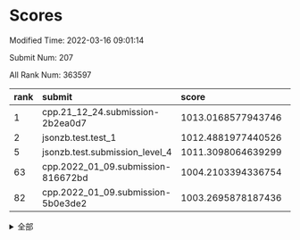 # Scores

Modified Time: 2022-03-16 09:01:14

Submit Num: 207

All Rank Num: 363597

| rank |               submit               |       score        |       sigma        | pk_num |
| :--- | :--------------------------------- | :----------------- | :----------------- | :----- |
| 1    | cpp.21_12_24.submission-2b2ea0d7   | 1013.0168577943746 | 0.7929814073349778 | 7026   |
| 2    | jsonzb.test.test_1                 | 1012.4881977440526 | 0.7930029812844843 | 7026   |
| 5    | jsonzb.test.submission_level_4     | 1011.3098064639299 | 0.7715968205936559 | 7030   |
| 63   | cpp.2022_01_09.submission-816672bd | 1004.2103394336754 | 0.7265710056495499 | 7021   |
| 82   | cpp.2022_01_09.submission-5b0e3de2 | 1003.2695878187436 | 0.7055262914496467 | 7022   |


<details>
<summary>全部</summary>

| rank |                 submit                 |       score        |       sigma        | pk_num |
| :--- | :------------------------------------- | :----------------- | :----------------- | :----- |
| 1    | cpp.21_12_24.submission-2b2ea0d7       | 1013.0168577943746 | 0.7929814073349778 | 7026   |
| 2    | jsonzb.test.test_1                     | 1012.4881977440526 | 0.7930029812844843 | 7026   |
| 3    | gobigger.level_3.submission_level_3_20 | 1011.795091631981  | 0.7701438351826666 | 7026   |
| 4    | gobigger.level_3.submission_level_3_19 | 1011.6789595267393 | 0.7899889094555025 | 7029   |
| 5    | jsonzb.test.submission_level_4         | 1011.3098064639299 | 0.7715968205936559 | 7030   |
| 6    | gobigger.level_3.submission_level_3_7  | 1011.2725485226939 | 0.7906631528807563 | 7025   |
| 7    | gobigger.level_3.submission_level_3_31 | 1011.2027058969026 | 0.7593843719226535 | 7029   |
| 8    | gobigger.level_3.submission_level_3_6  | 1011.1124203917145 | 0.7760075800945861 | 7030   |
| 9    | gobigger.level_3.submission_level_3_10 | 1011.0146679305884 | 0.7645797336876997 | 7023   |
| 10   | gobigger.level_3.submission_level_3_38 | 1010.978169047096  | 0.7711731241037719 | 7026   |
| 11   | gobigger.level_3.submission_level_3_42 | 1010.9516846118391 | 0.7429953453299012 | 7029   |
| 12   | gobigger.level_3.submission_level_3_45 | 1010.9427935125113 | 0.7543077807867141 | 7030   |
| 13   | gobigger.level_3.submission_level_3_12 | 1010.8838629166111 | 0.7616965891790458 | 7024   |
| 14   | gobigger.level_3.submission_level_3_5  | 1010.8251231505983 | 0.7850456830275534 | 7023   |
| 15   | gobigger.level_3.submission_level_3_24 | 1010.8106383323874 | 0.7615268003388395 | 7025   |
| 16   | gobigger.level_3.submission_level_3_28 | 1010.7316274878697 | 0.7487518620295682 | 7030   |
| 17   | gobigger.level_3.submission_level_3_47 | 1010.594296029311  | 0.7955333282695056 | 7029   |
| 18   | gobigger.level_3.submission_level_3_18 | 1010.5655837890639 | 0.7561782685339455 | 7028   |
| 19   | gobigger.level_3.submission_level_3_15 | 1010.5198072010214 | 0.744798605449318  | 7024   |
| 20   | gobigger.level_3.submission_level_3_48 | 1010.5081965197039 | 0.7615417283783293 | 7030   |
| 21   | gobigger.level_3.submission_level_3_37 | 1010.5078892005095 | 0.7511912643937054 | 7025   |
| 22   | gobigger.level_3.submission_level_3_9  | 1010.50344339003   | 0.765758102150917  | 7027   |
| 23   | gobigger.level_3.submission_level_3_39 | 1010.3665716954939 | 0.751115741795472  | 7028   |
| 24   | gobigger.level_3.submission_level_3_3  | 1010.1938898289078 | 0.7594210283533719 | 7028   |
| 25   | gobigger.level_3.submission_level_3_30 | 1010.1812807630707 | 0.7443565960634341 | 7029   |
| 26   | gobigger.level_3.submission_level_3_27 | 1010.169300868838  | 0.7617611955578784 | 7028   |
| 27   | gobigger.level_3.submission_level_3_41 | 1010.1621301176948 | 0.7596402023563485 | 7025   |
| 28   | gobigger.level_3.submission_level_3_17 | 1010.133696014848  | 0.7685887630541847 | 7024   |
| 29   | gobigger.level_3.submission_level_3_23 | 1010.1311622711859 | 0.7564121714013664 | 7028   |
| 30   | gobigger.level_3.submission_level_3_16 | 1010.1212645648595 | 0.7784424402558157 | 7028   |
| 31   | gobigger.level_3.submission_level_3_36 | 1010.1143277756104 | 0.7636571322492917 | 7024   |
| 32   | gobigger.level_3.submission_level_3_1  | 1010.0541350613598 | 0.7536442445857102 | 7023   |
| 33   | gobigger.level_3.submission_level_3_34 | 1010.0502362198969 | 0.7683977400200932 | 7029   |
| 34   | gobigger.level_3.submission_level_3_40 | 1010.0331309174994 | 0.7605550171653467 | 7024   |
| 35   | gobigger.level_3.submission_level_3_26 | 1010.0048262968689 | 0.7654211626903812 | 7027   |
| 36   | gobigger.level_3.submission_level_3_4  | 1009.9909812292499 | 0.7343948228917185 | 7025   |
| 37   | gobigger.level_3.submission_level_3_44 | 1009.8986935339763 | 0.7518988418850802 | 7029   |
| 38   | gobigger.level_3.submission_level_3_33 | 1009.8269115027927 | 0.7634275162563233 | 7032   |
| 39   | gobigger.level_3.submission_level_3_32 | 1009.8053324292122 | 0.7385317660230708 | 7031   |
| 40   | gobigger.level_3.submission_level_3_29 | 1009.6721711658106 | 0.7656339441670522 | 7024   |
| 41   | gobigger.level_3.submission_level_3_22 | 1009.645122702358  | 0.7739335460575051 | 7021   |
| 42   | gobigger.level_3.submission_level_3_35 | 1009.6410214106926 | 0.7542813610222254 | 7025   |
| 43   | gobigger.level_3.submission_level_3_8  | 1009.5858658114025 | 0.7439531732157422 | 7031   |
| 44   | gobigger.level_3.submission_level_3_25 | 1009.5525030134322 | 0.7362645428250213 | 7031   |
| 45   | gobigger.level_3.submission_level_3_14 | 1009.5203956067628 | 0.7450800523543591 | 7023   |
| 46   | gobigger.level_3.submission_level_3_11 | 1009.4765581520817 | 0.7317106179688748 | 7024   |
| 47   | gobigger.level_3.submission_level_3_2  | 1009.3507545890844 | 0.7378561463326715 | 7023   |
| 48   | gobigger.level_3.submission_level_3_46 | 1009.2464641275818 | 0.7563103850732116 | 7031   |
| 49   | gobigger.level_3.submission_level_3_13 | 1009.0442094188197 | 0.7465070703325053 | 7024   |
| 50   | gobigger.level_3.submission_level_3_0  | 1008.8034614911822 | 0.7327136987666265 | 7024   |
| 51   | gobigger.level_3.submission_level_3_43 | 1008.748486415088  | 0.7545249836226434 | 7023   |
| 52   | gobigger.level_3.submission_level_3_49 | 1008.4093672333596 | 0.7420483324803867 | 7027   |
| 53   | gobigger.level_3.submission_level_3_21 | 1008.3048063087589 | 0.7421294980422585 | 7023   |
| 54   | gobigger.level_1.submission_level_1_43 | 1005.4241698969372 | 0.7192727805364897 | 7026   |
| 55   | gobigger.level_1.submission_level_1_29 | 1005.2172545961263 | 0.722978281407301  | 7032   |
| 56   | gobigger.level_1.submission_level_1_38 | 1004.8672418093238 | 0.7144648487912931 | 7024   |
| 57   | gobigger.level_1.submission_level_1_44 | 1004.6095984116646 | 0.7206299517890996 | 7023   |
| 58   | gobigger.level_1.submission_level_1_13 | 1004.4769847543334 | 0.7233217907178331 | 7028   |
| 59   | gobigger.level_1.submission_level_1_19 | 1004.3301586055146 | 0.7240418782339464 | 7025   |
| 60   | gobigger.level_1.submission_level_1_26 | 1004.2942651352826 | 0.7074688681352042 | 7026   |
| 61   | gobigger.level_1.submission_level_1_42 | 1004.2753659710751 | 0.7189341583244133 | 7024   |
| 62   | gobigger.level_1.submission_level_1_23 | 1004.2375620796853 | 0.7294643514578657 | 7025   |
| 63   | cpp.2022_01_09.submission-816672bd     | 1004.2103394336754 | 0.7265710056495499 | 7021   |
| 64   | gobigger.level_1.submission_level_1_6  | 1004.1338605871437 | 0.716751449062167  | 7021   |
| 65   | gobigger.level_1.submission_level_1_1  | 1004.046663421502  | 0.7113229528575112 | 7029   |
| 66   | gobigger.level_1.submission_level_1_12 | 1003.9807840942193 | 0.7194464190217197 | 7024   |
| 67   | gobigger.level_1.submission_level_1_16 | 1003.9683286611415 | 0.7096202404156664 | 7030   |
| 68   | gobigger.level_1.submission_level_1_37 | 1003.8958914419229 | 0.7295980337842005 | 7024   |
| 69   | gobigger.level_1.submission_level_1_22 | 1003.8887916417233 | 0.7150888060404412 | 7028   |
| 70   | gobigger.level_1.submission_level_1_46 | 1003.8879490295507 | 0.7239220635801681 | 7026   |
| 71   | gobigger.level_1.submission_level_1_45 | 1003.8767834016877 | 0.7128293594245566 | 7025   |
| 72   | gobigger.level_1.submission_level_1_31 | 1003.8655230714813 | 0.7160596868541175 | 7024   |
| 73   | gobigger.level_1.submission_level_1_2  | 1003.7649711713115 | 0.7135753198553298 | 7019   |
| 74   | gobigger.level_1.submission_level_1_18 | 1003.7371192073233 | 0.7270824738460818 | 7025   |
| 75   | gobigger.level_1.submission_level_1_32 | 1003.675782044619  | 0.7270906305988666 | 7027   |
| 76   | gobigger.level_1.submission_level_1_48 | 1003.6178273319598 | 0.7152932866563665 | 7031   |
| 77   | gobigger.level_1.submission_level_1_41 | 1003.5344365043366 | 0.7304335963260182 | 7024   |
| 78   | gobigger.level_1.submission_level_1_14 | 1003.5128226347476 | 0.710912035157032  | 7026   |
| 79   | gobigger.level_1.submission_level_1_49 | 1003.418447299171  | 0.7122399808484927 | 7029   |
| 80   | gobigger.level_1.submission_level_1_47 | 1003.4097262844261 | 0.7284694612656905 | 7026   |
| 81   | gobigger.level_1.submission_level_1_7  | 1003.3919626090374 | 0.7201966829129425 | 7024   |
| 82   | cpp.2022_01_09.submission-5b0e3de2     | 1003.2695878187436 | 0.7055262914496467 | 7022   |
| 83   | gobigger.level_1.submission_level_1_5  | 1003.2169006533294 | 0.7182902659372251 | 7024   |
| 84   | gobigger.level_1.submission_level_1_30 | 1003.1511851453466 | 0.7157615052140881 | 7024   |
| 85   | gobigger.level_1.submission_level_1_8  | 1003.0947637120428 | 0.7280246099637379 | 7026   |
| 86   | gobigger.level_1.submission_level_1_36 | 1003.0787609334585 | 0.7191409353367831 | 7030   |
| 87   | gobigger.level_1.submission_level_1_35 | 1003.0472911216422 | 0.703901404848396  | 7031   |
| 88   | gobigger.level_1.submission_level_1_11 | 1003.01709259125   | 0.7191852233484671 | 7024   |
| 89   | gobigger.level_1.submission_level_1_40 | 1003.009850253461  | 0.7306856663892461 | 7030   |
| 90   | gobigger.level_1.submission_level_1_39 | 1002.9546268301503 | 0.7124550389845967 | 7030   |
| 91   | gobigger.level_1.submission_level_1_17 | 1002.882104060507  | 0.7178949819923448 | 7032   |
| 92   | gobigger.level_1.submission_level_1_28 | 1002.8313572567886 | 0.7126888394962725 | 7028   |
| 93   | gobigger.level_1.submission_level_1_33 | 1002.7698709928251 | 0.7118670319815368 | 7029   |
| 94   | gobigger.level_1.submission_level_1_34 | 1002.7618627677037 | 0.7059908725186391 | 7022   |
| 95   | gobigger.level_1.submission_level_1_15 | 1002.6567900554519 | 0.708010144383997  | 7031   |
| 96   | gobigger.level_1.submission_level_1_10 | 1002.6530679617202 | 0.7221072029132892 | 7024   |
| 97   | gobigger.level_1.submission_level_1_21 | 1002.6061533979662 | 0.7207742125536967 | 7029   |
| 98   | gobigger.level_1.submission_level_1_27 | 1002.5411137783162 | 0.7135992804380342 | 7021   |
| 99   | gobigger.level_1.submission_level_1_9  | 1002.5127930021043 | 0.7085105819918696 | 7025   |
| 100  | gobigger.level_1.submission_level_1_4  | 1002.3937982096293 | 0.7147074100184699 | 7023   |
| 101  | gobigger.level_1.submission_level_1_20 | 1002.3906992036173 | 0.7074441240301198 | 7024   |
| 102  | gobigger.level_1.submission_level_1_25 | 1002.375186780382  | 0.7189287919702141 | 7029   |
| 103  | gobigger.level_1.submission_level_1_0  | 1002.3630413699606 | 0.7240740652521032 | 7023   |
| 104  | gobigger.level_1.submission_level_1_3  | 1002.2835591951139 | 0.7186151314239952 | 7021   |
| 105  | gobigger.level_1.submission_level_1_24 | 1002.2507528565263 | 0.71375365216426   | 7025   |
| 106  | gobigger.random.submission_random_37   | 997.498787621133   | 0.7110111994455744 | 7029   |
| 107  | gobigger.random.submission_random_27   | 997.0474681937046  | 0.7062628481775567 | 7029   |
| 108  | gobigger.random.submission_random_8    | 996.8718508365642  | 0.7163574846856119 | 7029   |
| 109  | gobigger.random.submission_random_49   | 996.8638664007794  | 0.7092241809879797 | 7026   |
| 110  | gobigger.random.submission_random_35   | 996.7931454885297  | 0.7041814430160036 | 7027   |
| 111  | gobigger.random.submission_random_31   | 996.6543736355675  | 0.7181439115053051 | 7021   |
| 112  | gobigger.random.submission_random_36   | 996.6119419909454  | 0.707904429217363  | 7023   |
| 113  | gobigger.random.submission_random_19   | 996.5862702027728  | 0.7064195899562534 | 7027   |
| 114  | gobigger.random.submission_random_43   | 996.5448680563763  | 0.7222391480076039 | 7029   |
| 115  | gobigger.random.submission_random_4    | 996.5297419762411  | 0.7072352200426941 | 7024   |
| 116  | gobigger.random.submission_random_41   | 996.4557063044921  | 0.7158805780680588 | 7024   |
| 117  | gobigger.random.submission_random_46   | 996.4371179152844  | 0.7240039059922837 | 7030   |
| 118  | gobigger.random.submission_random_2    | 996.4273478651312  | 0.7167456436837493 | 7021   |
| 119  | gobigger.random.submission_random_25   | 996.3633767724689  | 0.7100533404386068 | 7032   |
| 120  | gobigger.random.submission_random_20   | 996.3486531542515  | 0.7225963738069833 | 7028   |
| 121  | gobigger.random.submission_random_30   | 996.3074291023468  | 0.7229686016055435 | 7031   |
| 122  | gobigger.random.submission_random_10   | 996.3052280171074  | 0.7133330077561235 | 7023   |
| 123  | gobigger.random.submission_random_38   | 996.2900037946252  | 0.7239082788761628 | 7021   |
| 124  | gobigger.random.submission_random_15   | 996.1918568911661  | 0.7224177937207589 | 7028   |
| 125  | gobigger.random.submission_random_47   | 996.1822329472882  | 0.7248982656868701 | 7030   |
| 126  | gobigger.random.submission_random_0    | 996.1320237667983  | 0.6992954251659516 | 7029   |
| 127  | gobigger.random.submission_random_39   | 996.1015251216545  | 0.7199355014735798 | 7027   |
| 128  | gobigger.random.submission_random_23   | 995.9952768984675  | 0.6985104580455874 | 7027   |
| 129  | gobigger.random.submission_random_44   | 995.9772840413234  | 0.7037639599912816 | 7028   |
| 130  | gobigger.random.submission_random_42   | 995.9301393100627  | 0.7140151013236372 | 7027   |
| 131  | gobigger.random.submission_random_9    | 995.8455446526804  | 0.7093669872276606 | 7026   |
| 132  | gobigger.random.submission_random_16   | 995.663461277717   | 0.7088276531008036 | 7024   |
| 133  | gobigger.random.submission_random_28   | 995.6289495276849  | 0.7007757802982854 | 7031   |
| 134  | gobigger.random.submission_random_17   | 995.5927028993397  | 0.7071653975509986 | 7024   |
| 135  | gobigger.random.submission_random_48   | 995.5537843005285  | 0.7120404105477253 | 7026   |
| 136  | gobigger.random.submission_random_32   | 995.552324376564   | 0.7197317141430375 | 7025   |
| 137  | gobigger.random.submission_random_21   | 995.4948669491563  | 0.7257153845324434 | 7024   |
| 138  | gobigger.random.submission_random_34   | 995.4461294777207  | 0.7259522661640246 | 7023   |
| 139  | gobigger.random.submission_random_26   | 995.4344650730162  | 0.7262141166921208 | 7029   |
| 140  | gobigger.random.submission_random_5    | 995.3848851131878  | 0.7171780348460509 | 7025   |
| 141  | gobigger.random.submission_random_24   | 995.3832878049454  | 0.7075536368484907 | 7025   |
| 142  | gobigger.random.submission_random_40   | 995.2871526377027  | 0.7164071132924577 | 7028   |
| 143  | gobigger.random.submission_random_29   | 995.2708197486265  | 0.7199396640462091 | 7027   |
| 144  | gobigger.random.submission_random_3    | 995.2317712096735  | 0.7131711961753607 | 7030   |
| 145  | gobigger.random.submission_random_22   | 995.1745880738877  | 0.7087832741394028 | 7026   |
| 146  | gobigger.random.submission_random_1    | 995.0761084915631  | 0.7176900950786274 | 7030   |
| 147  | gobigger.random.submission_random_12   | 995.0522443946022  | 0.7224193406480769 | 7029   |
| 148  | gobigger.random.submission_random_14   | 995.0205201036354  | 0.7034127002290467 | 7019   |
| 149  | gobigger.random.submission_random_11   | 995.0115052268187  | 0.7054938590837876 | 7029   |
| 150  | gobigger.random.submission_random_33   | 994.9971418671867  | 0.7141369349814892 | 7026   |
| 151  | gobigger.random.submission_random_45   | 994.9705263132222  | 0.7087012774334599 | 7018   |
| 152  | gobigger.random.submission_random_13   | 994.9075723979878  | 0.7216824778807913 | 7030   |
| 153  | gobigger.random.submission_random_6    | 994.8427979303628  | 0.7162469396756816 | 7024   |
| 154  | gobigger.random.submission_random_18   | 994.775506587039   | 0.7094700854675419 | 7031   |
| 155  | gobigger.random.submission_random_7    | 994.5310970339757  | 0.7286483245310167 | 7027   |
| 156  | gobigger.level_2.submission_level_2_24 | 994.1377811879169  | 0.7372898828358528 | 7024   |
| 157  | gobigger.level_2.submission_level_2_29 | 994.094424167745   | 0.7397525646348742 | 7030   |
| 158  | gobigger.level_2.submission_level_2_14 | 993.6560494267953  | 0.755312816733022  | 7025   |
| 159  | gobigger.level_2.submission_level_2_13 | 993.5037913360443  | 0.7382531897785706 | 7022   |
| 160  | gobigger.level_2.submission_level_2_6  | 993.3951501033172  | 0.7288484219221049 | 7020   |
| 161  | gobigger.level_2.submission_level_2_11 | 993.1569258727768  | 0.7257945662869824 | 7017   |
| 162  | gobigger.level_2.submission_level_2_8  | 993.0392920135946  | 0.7454823958506239 | 7028   |
| 163  | gobigger.level_2.submission_level_2_41 | 992.9720201021637  | 0.7280567029280944 | 7022   |
| 164  | gobigger.level_2.submission_level_2_23 | 992.9298780885292  | 0.7544527197213711 | 7024   |
| 165  | gobigger.level_2.submission_level_2_49 | 992.9194837195179  | 0.7460820892627967 | 7023   |
| 166  | gobigger.level_2.submission_level_2_37 | 992.7960133828527  | 0.7344699167038935 | 7025   |
| 167  | gobigger.level_2.submission_level_2_46 | 992.7950190683257  | 0.726619556986155  | 7028   |
| 168  | gobigger.level_2.submission_level_2_33 | 992.7213288482179  | 0.7261271971890811 | 7022   |
| 169  | gobigger.level_2.submission_level_2_4  | 992.7204463667886  | 0.7485283161488514 | 7025   |
| 170  | gobigger.level_2.submission_level_2_5  | 992.7052586354714  | 0.7380472864575235 | 7025   |
| 171  | gobigger.level_2.submission_level_2_20 | 992.696185860035   | 0.7432509429052213 | 7028   |
| 172  | gobigger.level_2.submission_level_2_39 | 992.547097314512   | 0.7472565574787436 | 7025   |
| 173  | gobigger.level_2.submission_level_2_40 | 992.4868259832023  | 0.7293350266129306 | 7029   |
| 174  | gobigger.level_2.submission_level_2_18 | 992.4335110742255  | 0.7347753696226033 | 7025   |
| 175  | gobigger.level_2.submission_level_2_30 | 992.3688843338778  | 0.746212709032319  | 7027   |
| 176  | gobigger.level_2.submission_level_2_1  | 992.3283620417994  | 0.7493924095773734 | 7024   |
| 177  | gobigger.level_2.submission_level_2_16 | 992.2980262135928  | 0.7399807081422344 | 7027   |
| 178  | gobigger.level_2.submission_level_2_42 | 992.284830561456   | 0.7183813100093639 | 7028   |
| 179  | gobigger.level_2.submission_level_2_15 | 992.1354204359849  | 0.7304554424241795 | 7025   |
| 180  | gobigger.level_2.submission_level_2_12 | 992.1018402027652  | 0.7525812909163131 | 7030   |
| 181  | gobigger.level_2.submission_level_2_7  | 992.0293608632027  | 0.7449194761912254 | 7019   |
| 182  | gobigger.level_2.submission_level_2_19 | 991.9875174138635  | 0.7654000854478543 | 7030   |
| 183  | gobigger.level_2.submission_level_2_35 | 991.8685009524245  | 0.751312250215149  | 7024   |
| 184  | gobigger.level_2.submission_level_2_10 | 991.8258949507323  | 0.7412675426092655 | 7025   |
| 185  | gobigger.level_2.submission_level_2_28 | 991.8237577882312  | 0.7538392243194348 | 7022   |
| 186  | gobigger.level_2.submission_level_2_45 | 991.7835806550514  | 0.7500038371891774 | 7025   |
| 187  | gobigger.level_2.submission_level_2_2  | 991.6485635382589  | 0.7502898937154208 | 7026   |
| 188  | gobigger.level_2.submission_level_2_47 | 991.5999481810301  | 0.7453488623779272 | 7022   |
| 189  | gobigger.level_2.submission_level_2_43 | 991.5703951907634  | 0.7572491738839913 | 7024   |
| 190  | gobigger.level_2.submission_level_2_31 | 991.4541237173623  | 0.7705625664412277 | 7023   |
| 191  | gobigger.level_2.submission_level_2_17 | 991.350068791828   | 0.7415550340969409 | 7025   |
| 192  | gobigger.level_2.submission_level_2_0  | 991.3127951719835  | 0.7567492814034882 | 7023   |
| 193  | gobigger.level_2.submission_level_2_48 | 991.2937814901896  | 0.7576285770613934 | 7024   |
| 194  | gobigger.level_2.submission_level_2_9  | 991.2821456287791  | 0.7469262291067458 | 7029   |
| 195  | gobigger.level_2.submission_level_2_34 | 991.2387630707232  | 0.7704229977123134 | 7022   |
| 196  | gobigger.level_2.submission_level_2_26 | 991.1365615969272  | 0.7630862783247112 | 7026   |
| 197  | gobigger.level_2.submission_level_2_3  | 991.0999639560672  | 0.7911960753633888 | 7027   |
| 198  | gobigger.level_2.submission_level_2_25 | 991.0545449711977  | 0.7613963195416361 | 7026   |
| 199  | gobigger.level_2.submission_level_2_38 | 991.04874016812    | 0.7674107191750585 | 7036   |
| 200  | gobigger.level_2.submission_level_2_44 | 990.9257064687598  | 0.7745173247594757 | 7023   |
| 201  | gobigger.level_2.submission_level_2_36 | 990.3686125795589  | 0.7503963350785278 | 7024   |
| 202  | gobigger.level_2.submission_level_2_22 | 990.1975014384922  | 0.759462909685589  | 7024   |
| 203  | gobigger.level_2.submission_level_2_27 | 990.0275877373979  | 0.7585471731066368 | 7025   |
| 204  | gobigger.level_2.submission_level_2_32 | 989.9236884193856  | 0.7711484872010459 | 7024   |
| 205  | gobigger.level_2.submission_level_2_21 | 989.7487448849413  | 0.7644410504016727 | 7029   |
| 206  | gobigger.none.submission_none_0        | 979.1403650026132  | 1.165842524248078  | 7030   |
| 207  | gobigger.none.submission_none_1        | 974.0501322080422  | 1.6888099975889512 | 7027   |

</details>